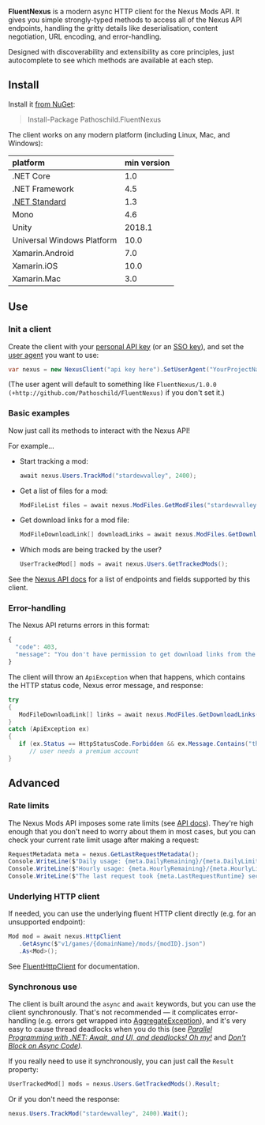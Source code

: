 **FluentNexus** is a modern async HTTP client for the Nexus Mods API. It gives you simple
strongly-typed methods to access all of the Nexus API endpoints, handling the gritty details like
deserialisation, content negotiation, URL encoding, and error-handling.

Designed with discoverability and extensibility as core principles, just autocomplete to see which
methods are available at each step.

## Install
Install it [from NuGet](https://nuget.org/packages/Pathoschild.FluentNexus):
> Install-Package Pathoschild.FluentNexus

The client works on any modern platform (including Linux, Mac, and Windows):

| platform                    | min version |
| :-------------------------- | :---------- |
| .NET Core                   | 1.0         |
| .NET Framework              | 4.5         |
| [.NET Standard][]           | 1.3         |
| Mono                        | 4.6         |
| Unity                       | 2018.1      |
| Universal Windows Platform  | 10.0        |
| Xamarin.Android             | 7.0         |
| Xamarin.iOS                 | 10.0        |
| Xamarin.Mac                 | 3.0         |

## Use
### Init a client
Create the client with your [personal API key](https://www.nexusmods.com/users/myaccount?tab=api)
(or an [SSO key](https://github.com/Nexus-Mods/sso-integration-demo)), and set the [user
agent](https://en.wikipedia.org/wiki/User_agent#Format_for_automated_agents_(bots)) you want to use:
```c#
var nexus = new NexusClient("api key here").SetUserAgent("YourProjectName/1.0.0 (+url)");
```

(The user agent will default to something like `FluentNexus/1.0.0 (+http://github.com/Pathoschild/FluentNexus)`
if you don't set it.)

### Basic examples
Now just call its methods to interact with the Nexus API! 

For example...

* Start tracking a mod:
  ```c#
  await nexus.Users.TrackMod("stardewvalley", 2400);
  ```
* Get a list of files for a mod:
  ```c#
  ModFileList files = await nexus.ModFiles.GetModFiles("stardewvalley", 2400);
  ```

* Get download links for a mod file:
   ```c#
   ModFileDownloadLink[] downloadLinks = await nexus.ModFiles.GetDownloadLinks("stardewvalley", 2400, 9622);
   ```
* Which mods are being tracked by the user?
  ```c#
  UserTrackedMod[] mods = await nexus.Users.GetTrackedMods();
  ```

See the [Nexus API docs](https://app.swaggerhub.com/apis-docs/NexusMods/nexus-mods_public_api_params_in_form_data/1.0)
for a list of endpoints and fields supported by this client.

### Error-handling
The Nexus API returns errors in this format:
```js
{
  "code": 403,
  "message": "You don't have permission to get download links from the API without visting nexusmods.com - this is for premium users only."
}
```

The client will throw an `ApiException` when that happens, which contains the HTTP status code,
Nexus error message, and response:
```c#
try
{
   ModFileDownloadLink[] links = await nexus.ModFiles.GetDownloadLinks("stardewvalley", 2400, 9622);
}
catch (ApiException ex)
{
   if (ex.Status == HttpStatusCode.Forbidden && ex.Message.Contains("this is for premium users only"))
      // user needs a premium account
}
```

## Advanced
### Rate limits
The Nexus Mods API imposes some rate limits (see [API docs](https://app.swaggerhub.com/apis-docs/NexusMods/nexus-mods_public_api_params_in_form_data/1.0)).
They're high enough that you don't need to worry about them in most cases, but you can check your
current rate limit usage after making a request:

```c#
RequestMetadata meta = nexus.GetLastRequestMetadata();
Console.WriteLine($"Daily usage: {meta.DailyRemaining}/{meta.DailyLimit} requests left, will reset at {meta.DailyReset}.");
Console.WriteLine($"Hourly usage: {meta.HourlyRemaining}/{meta.HourlyLimit} requests left, will reset at {meta.HourlyReset}.");
Console.WriteLine($"The last request took {meta.LastRequestRuntime} seconds of server time.");
```

### Underlying HTTP client
If needed, you can use the underlying fluent HTTP client directly (e.g. for an unsupported endpoint):

```c#
Mod mod = await nexus.HttpClient
   .GetAsync($"v1/games/{domainName}/mods/{modID}.json")
   .As<Mod>();
```

See [FluentHttpClient](https://github.com/Pathoschild/FluentHttpClient/) for documentation.

### Synchronous use
The client is built around the `async` and `await` keywords, but you can use the client
synchronously. That's not recommended — it complicates error-handling (e.g. errors get wrapped
into [AggregateException][]), and it's very easy to cause thread deadlocks when you do this (see
_[Parallel Programming with .NET: Await, and UI, and deadlocks! Oh my!][]_ and
_[Don't Block on Async Code][])._

If you really need to use it synchronously, you can just call the `Result` property:
```c#
UserTrackedMod[] mods = nexus.Users.GetTrackedMods().Result;
```

Or if you don't need the response:

```c#
nexus.Users.TrackMod("stardewvalley", 2400).Wait();
```

[.NET Standard]: https://docs.microsoft.com/en-us/dotnet/articles/standard/library
[Parallel Programming with .NET: Await, and UI, and deadlocks! Oh my!]: https://blogs.msdn.microsoft.com/pfxteam/2011/01/13/await-and-ui-and-deadlocks-oh-my/
[Don't Block on Async Code]: https://blog.stephencleary.com/2012/07/dont-block-on-async-code.html
[media type formatters]: https://www.nuget.org/packages?q=MediaTypeFormatter

[AggregateException]: https://docs.microsoft.com/en-us/dotnet/api/system.aggregateexception

